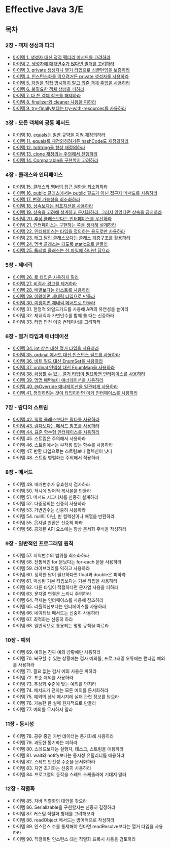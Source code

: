 # Effective Java 3/E

## 목차

### 2장 - 객체 생성과 파괴

- [아이템 1. 생성자 대신 정적 팩터리 메서드를 고려하라](./contents/chapter02/item01.md)
- [아이템 2. 생성자에 매개변수가 많다면 빌더를 고려하라](./contents/chapter02/item02.md)
- [아이템 3. private 생성자나 열거 타입으로 싱글턴임을 보증하라](./contents/chapter02/item03.md)
- [아이템 4. 인스턴스화를 막으려거든 private 생성자를 사용하라](./contents/chapter02/item04.md)
- [아이템 5. 자원을 직접 명시하지 말고 의존 객체 주입을 사용하라](./contents/chapter02/item05.md)
- [아이템 6. 불필요한 객체 생성을 피하라](./contents/chapter02/item06.md)
- [아이템 7. 다 쓴 객체 참조를 해제하라](./contents/chapter02/item07.md)
- [아이템 8. finalizer와 cleaner 사용을 피하라](./contents/chapter02/item08.md)
- [아이템 9. try-finally보다는 try-with-resources를 사용하라](./contents/chapter02/item09.md)

### 3장 - 모든 객체의 공통 메서드

- [아이템 10. equals는 일반 규약을 지켜 재정의하라](./contents/chapter03/item10.md)
- [아이템 11. equals를 재정의하려거든 hashCode도 재정의하라](./contents/chapter03/item11.md)
- [아이템 12. toString을 항상 재정의하라](./contents/chapter03/item12.md)
- [아이템 13. clone 재정의는 주의해서 진행하라](./contents/chapter03/item13.md)
- [아이템 14. Comparable을 구현할지 고려하라](./contents/chapter03/item14.md)

### 4장 - 클래스와 인터페이스

- [아이템 15. 클래스와 멤버의 접근 권한을 최소화하라](./contents/chapter04/item15.md)
- [아이템 16. public 클래스에서는 public 필드가 아닌 접근자 메서드를 사용하라](./contents/chapter04/item16.md)
- [아이템 17. 변경 가능성을 최소화하라](./contents/chapter04/item17.md)
- [아이템 18. 상속보다는 컴포지션을 사용하라](./contents/chapter04/item18.md)
- [아이템 19. 상속을 고려해 설계하고 문서화하라. 그러지 않았다면 상속을 금지하라](./contents/chapter04/item19.md)
- [아이템 20. 추상 클래스보다는 인터페이스를 우선하라](./contents/chapter04/item20.md)
- [아이템 21. 인터페이스는 구현하는 쪽을 생각해 설계하라](./contents/chapter04/item21.md)
- [아이템 22. 인터페이스는 타입을 정의하는 용도로만 사용하라](./contents/chapter04/item22.md)
- [아이템 23. 태그 달린 클래스보다는 클래스 계층구조를 활용하라](./contents/chapter04/item23.md)
- [아이템 24. 멤버 클래스는 되도록 static으로 만들라](./contents/chapter04/item24.md)
- [아이템 25. 톱레벨 클래스는 한 파일에 하나만 담으라](./contents/chapter04/item25.md)

### 5장 - 제네릭

- [아이템 26. 로 타입은 사용하지 말라](./contents/chapter05/item26.md)
- [아이템 27. 비검사 경고를 제거하라](./contents/chapter05/item27.md)
- [아이템 28. 배열보다는 리스트를 사용하라](./contents/chapter05/item28.md)
- [아이템 29. 이왕이면 제네릭 타입으로 만들라](./contents/chapter05/item29.md)
- [아이템 30. 이왕이면 제네릭 메서드로 만들라](./contents/chapter05/item30.md)
- 아이템 31. 한정적 와일드카드를 사용해 API의 유연성을 높이라
- 아이템 32. 제네릭과 가변인수를 함께 쓸 때는 신중하라
- 아이템 33. 타입 안전 이종 컨테이너를 고려하라

### 6장 - 열거 타입과 애너테이션

- [아이템 34. int 상수 대신 열거 타입을 사용하라](./contents/chapter06/item34.md)
- [아이템 35. ordinal 메서드 대신 인스턴스 필드를 사용하라](./contents/chapter06/item35.md)
- [아이템 36. 비트 필드 대신 EnumSet을 사용하라](./contents/chapter06/item36.md)
- [아이템 37. ordinal 인덱싱 대신 EnumMap을 사용하라](./contents/chapter06/item37.md)
- [아이템 38. 확장할 수 있는 열거 타입이 필요하면 인터페이스를 사용하라](./contents/chapter06/item38.md)
- [아이템 39. 명명 패턴보다 애너테이션을 사용하라](./contents/chapter06/item39.md)
- [아이템 40. @Override 애너테이션을 일관되게 사용하라](./contents/chapter06/item40.md)
- [아이템 41. 정의하려는 것이 타입이라면 마커 인터페이스를 사용하라](./contents/chapter06/item41.md)

### 7장 - 람다와 스트림

- [아이템 42. 익명 클래스보다는 람다를 사용하라](./contents/chapter07/item42.md)
- [아이템 43. 람다보다는 메서드 참조를 사용하라](./contents/chapter07/item43.md)
- [아이템 44. 표준 함수형 인터페이스를 사용하라](./contents/chapter07/item44.md)
- 아이템 45. 스트림은 주의해서 사용하라
- 아이템 46. 스트림에서는 부작용 없는 함수를 사용하라
- 아이템 47. 반환 타입으로는 스트림보다 컬렉션이 낫다
- 아이템 48. 스트림 병렬화는 주의해서 적용하라

### 8장 - 메서드

- 아이템 49. 매개변수가 유효한지 검사하라
- 아이템 50. 적시에 방어적 복사본을 만들라
- 아이템 51. 메서드 시그니처를 신중히 설계하라
- 아이템 52. 다중정의는 신중히 사용하라
- 아이템 53. 가변인수는 신중히 사용하라
- 아이템 54. null이 아닌, 빈 컬렉션이나 배열을 반환하라
- 아이템 55. 옵셔널 반환은 신중히 하라
- 아이템 56. 공개된 API 요소에는 항상 문서화 주석을 작성하라

### 9장 - 일반적인 프로그래밍 원칙

- 아이템 57. 지역변수의 범위를 최소화하라
- 아이템 58. 전통적인 for 문보다는 for-each 문을 사용하라
- 아이템 59. 라이브러리를 익히고 사용하라
- 아이템 60. 정확한 답이 필요하다면 float과 double은 피하라
- 아이템 61. 박싱된 기본 타입보다는 기본 타입을 사용하라
- 아이템 62. 다른 타입이 적절하다면 문자열 사용을 피하라
- 아이템 63. 문자열 연결은 느리니 주의하라
- 아이템 64. 객체는 인터페이스를 사용해 참조하라
- 아이템 65. 리플렉션보다는 인터페이스를 사용하라
- 아이템 66. 네이티브 메서드는 신중히 사용하라
- 아이템 67. 최적화는 신중히 하라
- 아이템 68. 일반적으로 통용되는 명명 규칙을 따르라

### 10장 - 예외

- 아이템 69. 예외는 진짜 예외 상황에만 사용하라
- 아이템 70. 복구할 수 있는 상황에는 검사 예외를, 프로그래밍 오류에는 런타임 예외를 사용하라
- 아이템 71. 필요 없는 검사 예외 사용은 피하라
- 아이템 72. 표준 예외를 사용하라
- 아이템 73. 추상화 수준에 맞는 예외를 던지라
- 아이템 74. 메서드가 던지는 모든 예외를 문서화하라
- 아이템 75. 예외의 상세 메시지에 실패 관련 정보를 담으라
- 아이템 76. 가능한 한 실패 원자적으로 만들라
- 아이템 77. 예외를 무시하지 말라

### 11장 - 동시성

- 아이템 78. 공유 중인 가변 데이터는 동기화해 사용하라
- 아이템 79. 과도한 동기화는 피하라
- 아이템 80. 스레드보다는 실행자, 태스크, 스트림을 애용하라
- 아이템 81. wait와 notify보다는 동시성 유틸리티를 애용하라
- 아이템 82. 스레드 안전성 수준을 문서화하라
- 아이템 83. 지연 초기화는 신중히 사용하라
- 아이템 84. 프로그램의 동작을 스레드 스케줄러에 기대지 말라

### 12장 - 직렬화

- 아이템 85. 자바 직렬화의 대안을 찾으라
- 아이템 86. Serializable을 구현할지는 신중히 결정하라
- 아이템 87. 커스텀 직렬화 형태를 고려해보라
- 아이템 88. readObject 메서드는 방어적으로 작성하라
- 아이템 89. 인스턴스 수를 통제해야 한다면 readResolve보다는 열거 타입을 사용하라
- 아이템 90. 직렬화된 인스턴스 대신 직렬화 프록시 사용을 검토하라
